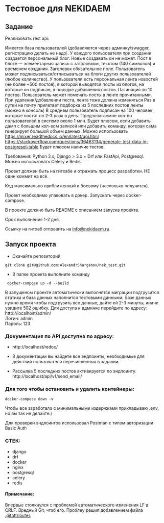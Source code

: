 # Тестовое для NEKIDAEM

## Задание
Реализовать rest api:

Имеется база пользователей (добавляются через админку/swagger, регистрацию делать не надо).
У каждого пользователя при создании создается персональный блог. Новые создавать он не может.
Пост в блоге — элементарная запись с заголовком, текстом (140 символов) и временем создания. Заголовок обязательное поле.
Пользователь может подписываться/отписываться на блоги других пользователей (любое количество).
У пользователя есть персональная лента новостей (не более ~500 постов), в которой выводятся посты из блогов, на которые он подписан, в порядке добавления постов. Пагинация по 10 постов.
Пользователь может помечать посты в ленте прочитанными.
При удалении/добавлении поста, лента тоже должна изменяться
Раз в сутки на почту прилетает подборка из 5 последних постов ленты (можно в консоль)
В среднем пользователь подписан на 100 человек, которые постят по 2-3 раза в день.
Предполагаемое кол-во пользователей в системе около 1 млн.
Будет плюсом, если добавить дамп с большим кол-вом записей или добавить команду, которая сама генерирует большой объем данных.
Можно использовать https://mixer.readthedocs.io/en/latest/api.html https://stackoverflow.com/questions/36463134/generate-test-data-in-postgresql-table
Будет плюсом наличие тестов.


Требования:
Python 3.x, Django > 3.х + Drf или FastApi, Postgresql. Можно использовать Celery и Redis. 

Проект должен быть на гитхабе и отражать процесс разработки. НЕ один коммит на всё.

Код максимально приближенный к боевому (насколько получится).

Проект необходимо упаковать в докер. Запускать через docker-compose.

В проекте должно быть README с описанием запуска проекта.

Срок выполнения 1-2 дня.

Ссылку на гитхаб отправить на info@nekidaem.ru.

## Запуск проекта

- Скачайте репозиторий
```
git clone git@github.com:AlexandrSharganov/nek_test.git
```

- В папке проекта выполните команду
```
 docker-compose up -d --build
```
В запущеном проекте автоматически выполнятся миграции подгрузится статика и база данных наполнится тестовыми данными. Базе данных нужно время чтобы подгрузить все данные, дайте ей 2-3 минуты, иначе увидите 502 ошибку. Для доступа к админке перейдите по адресу:  
http://localhost/admin/  
Логин: admin  
Пароль: 123

### Документация по API доступна по адресу:  
- http://localhost/redoc/  

- В документации вы найдете все эндпоинты, необходимые для действий пользователя перечисленных в задании.
- Рассылка 5 последних постов активируется по эндпоинту:  http://localhost/api/v1/send_email/

### Для того чтобы остановить и удалить контейнеры:
```
docker-compose down -v
```

Чтобы все заработало с минимальными издержками прикладываю .env, но вы так не делайте:)

Для проверки эндпоинтов использовал Postman c типом авторизации Basic Auth

### СТЕК:
- django
- drf
- docker
- nginx
- postgresql
- celery
- redis

#### Примечание:
Впервые столкнулся с проблемой автоматического изменения LF в CRLF. Вредный Git, чтоб его. Проблеу решил добавлением файла [.gitattributes](https://github.com/AlexandrSharganov/nek_test/blob/master/.gitattributes)
